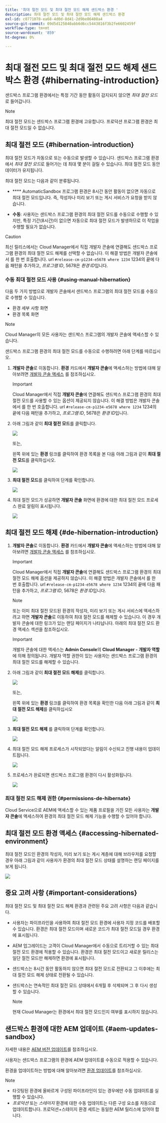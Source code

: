 ```yaml
---
title: '최대 절전 모드 및 최대 절전 모드 해제 샌드박스 환경 '
description: 최대 절전 모드 및 최대 절전 모드 해제 샌드박스 환경
exl-id: c0771078-ea68-4d0d-8d41-2d9be86408a4
source-git-commit: 09d5d125840abb6d6cc5443816f3b2fe6602459f
workflow-type: tm+mt
source-wordcount: '859'
ht-degree: 0%

---
```


# 최대 절전 모드 및 최대 절전 모드 해제 샌드박스 환경 {#hibernating-introduction}

샌드박스 프로그램 환경에서는 특정 기간 동안 활동이 감지되지 않으면 *최대 절전 모드*&#x200B;로 들어갑니다.

>[!NOTE]
>최대 절전 모드는 샌드박스 프로그램 환경에 고유합니다. 프로덕션 프로그램 환경은 최대 절전 모드일 수 없습니다.

## 최대 절전 모드 {#hibernation-introduction}

최대 절전 모드가 자동으로 또는 수동으로 발생할 수 있습니다. 샌드박스 프로그램 환경에서 *최대 절전 모드*&#x200B;로 들어가는 데 최대 몇 분이 걸릴 수 있습니다. 최대 절전 모드 동안 데이터가 유지됩니다.

최대 절전 모드는 다음과 같이 분류됩니다.

* ****  AutomaticSandbox 프로그램 환경은 8시간 동안 활동이 없으면 자동으로 최대 절전 모드입니다. 즉, 작성자나 미리 보기 또는 게시 서비스가 요청을 받지 않습니다.

* **수동**: 사용자는 샌드박스 프로그램 환경의 최대 절전 모드를 수동으로 수행할 수 있지만, 특정 기간(8시간)이 없으면 자동으로 최대 절전 모드가 발생하므로 이 작업을 수행할 필요가 없습니다.

>[!CAUTION]
>최신 릴리스에서는 Cloud Manager에서 직접 개발자 콘솔에 연결해도 샌드박스 프로그램 환경의 최대 절전 모드 해제를 선택할 수 없습니다. 이 해결 방법은 개발자 콘솔에서 를 한 번 호출합니다. url `#release-cm-p1234-e5678 where 1234` 1234의 끝에 다음 패턴을 추가하고, *프로그램 ID*, 5678은 *환경 ID*&#x200B;입니다.

### 수동 최대 절전 모드 사용 {#using-manual-hibernation}

다음 두 가지 방법으로 개발자 콘솔에서 샌드박스 프로그램의 최대 절전 모드를 수동으로 수행할 수 있습니다.

* 환경 세부 사항 화면
* 환경 목록 화면

>[!NOTE]
>Cloud Manager의 모든 사용자는 샌드박스 프로그램의 개발자 콘솔에 액세스할 수 있습니다.

샌드박스 프로그램 환경의 최대 절전 모드를 수동으로 수행하려면 아래 단계를 따르십시오.

1. **개발자 콘솔**로 이동합니다.
**환경** 카드에서 **개발자 콘솔**&#x200B;에 액세스하는 방법에 대해 알아보려면 [개발자 콘솔 액세스](/help/implementing/cloud-manager/manage-environments.md#accessing-developer-console) 를 참조하십시오.
   >[!IMPORTANT]
   >Cloud Manager에서 직접 **개발자 콘솔**&#x200B;에 연결해도 샌드박스 프로그램 환경의 최대 절전 모드를 사용할 수 있는 옵션이 제공되지 않습니다. 이 해결 방법은 개발자 콘솔에서 를 한 번 호출합니다. url `#release-cm-p1234-e5678 where 1234` 1234의 끝에 다음 패턴을 추가하고, *프로그램 ID*, 5678은 *환경 ID*&#x200B;입니다.

1. 아래 그림과 같이 **최대 절전 모드**&#x200B;를 클릭합니다.

   ![](assets/hibernate-1.png)

   또는,

   왼쪽 위에 있는 **환경** 링크를 클릭하여 환경 목록을 본 다음 아래 그림과 같이 **최대 절전 모드**&#x200B;를 클릭하십시오.

   ![](assets/hibernate-1b.png)

1. **최대 절전 모드**&#x200B;를 클릭하여 단계를 확인합니다.

   ![](assets/hibernate-2.png)

1. 최대 절전 모드가 성공하면 **개발자 콘솔** 화면에 환경에 대한 최대 절전 모드 프로세스 완료 알림이 표시됩니다.

   ![](assets/hibernate-4.png)


## 최대 절전 모드 해제 {#de-hibernation-introduction}

1. **개발자 콘솔**로 이동합니다.
**환경** 카드에서 **개발자 콘솔**&#x200B;에 액세스하는 방법에 대해 알아보려면 [개발자 콘솔 액세스](/help/implementing/cloud-manager/manage-environments.md#accessing-developer-console) 를 참조하십시오.

   >[!IMPORTANT]
   >Cloud Manager에서 직접 **개발자 콘솔**&#x200B;에 연결해도 샌드박스 프로그램 환경의 최대 절전 모드 해제 옵션을 제공하지 않습니다. 이 해결 방법은 개발자 콘솔에서 를 한 번 호출합니다. url `#release-cm-p1234-e5678 where 1234` 1234의 끝에 다음 패턴을 추가하고, *프로그램 ID*, 5678은 *환경 ID*&#x200B;입니다.

   >[!NOTE]
   >또는 이미 최대 절전 모드된 환경의 작성자, 미리 보기 또는 게시 서비스에 액세스하려고 하면 **개발자 콘솔**&#x200B;로 이동하여 최대 절전 모드를 해제할 수 있습니다. 이 경우 개발자 콘솔에 대한 링크가 있는 랜딩 페이지가 나타납니다. 아래의 최대 절전 모드 환경 액세스 섹션을 참조하십시오.

   >[!IMPORTANT]
   >개발자 콘솔에 대한 액세스는 **Admin Console**&#x200B;의 **Cloud Manager - 개발자 역할**&#x200B;에 의해 정의됩니다. 개발자 역할 권한이 있는 사용자는 샌드박스 프로그램 환경의 최대 절전 모드를 해제할 수 있습니다.

1. 아래 그림과 같이 **최대 절전 모드 해제**&#x200B;를 클릭합니다.

   ![](assets/de-hibernation-img1.png)

   또는,

   왼쪽 위에 있는 **환경** 링크를 클릭하여 환경 목록을 확인한 다음 아래 그림과 같이 **최대 절전 모드 해제**&#x200B;를 클릭하십시오

   ![](assets/de-hibernate-1b.png)


1. **최대 절전 모드 해제** 를 클릭하여 단계를 확인합니다.

   ![](assets/de-hibernation-img2.png)

1. 최대 절전 모드 해제 프로세스가 시작되었다는 알림이 수신되고 진행 내용이 업데이트됩니다.

   ![](assets/de-hibernation-img3.png)

1. 프로세스가 완료되면 샌드박스 프로그램 환경이 다시 활성화됩니다.

   ![](assets/de-hibernation-img4.png)

### 최대 절전 모드 해제 권한 {#permissions-de-hibernate}

Cloud Service으로 AEM에 액세스할 수 있는 제품 프로필을 가진 모든 사용자는 **개발자 콘솔**&#x200B;에 액세스하여 환경의 최대 절전 모드 해제 기능을 수행할 수 있어야 합니다.

## 최대 절전 모드 환경 액세스 {#accessing-hibernated-environment}

최대 절전 모드인 환경의 작성자, 미리 보기 또는 게시 계층에 대해 브라우저를 요청할 경우 아래 그림과 같이 사용자가 환경의 최대 절전 모드 상태를 설명하는 랜딩 페이지를 보게 됩니다.

![](assets/de-hibernation-img5.png)

## 중요 고려 사항 {#important-considerations}

최대 절전 모드 및 최대 절전 모드 해제 환경과 관련된 주요 고려 사항은 다음과 같습니다.

* 사용자는 파이프라인을 사용하여 최대 절전 모드 환경에 사용자 지정 코드를 배포할 수 있습니다. 환경은 최대 절전 모드이며 새로운 코드가 최대 절전 모드일 경우 환경에 표시됩니다.

* AEM 업그레이드는 고객이 Cloud Manager에서 수동으로 트리거할 수 있는 최대 절전 모드 환경에 적용할 수 있습니다. 환경은 최대 절전 모드이고 새로운 릴리스는 일단 절전 모드만 해제하면 환경에 표시됩니다.

* 샌드박스는 8시간 동안 활동하지 않으면 최대 절전 모드로 전환되고 그 이후에는 최대 절전 모드 해제 상태로 전환될 수 있습니다.

* 샌드박스는 연속적인 최대 절전 모드 상태에서 6개월 후 삭제되며 그 후 다시 생성할 수 있습니다.

   >[!NOTE]
   >현재 Cloud Manager는 환경에서 최대 절전 모드인지 여부를 표시하지 않습니다.

## 샌드박스 환경에 대한 AEM 업데이트 {#aem-updates-sandbox}

자세한 내용은 [AEM 버전 업데이트](/help/implementing/deploying/aem-version-updates.md)를 참조하십시오.

사용자는 샌드박스 프로그램의 환경에 AEM 업데이트를 수동으로 적용할 수 있습니다.

환경을 업데이트하는 방법에 대해 알아보려면 [환경 업데이트](/help/implementing/cloud-manager/manage-environments.md#updating-dev-environment)를 참조하십시오.

>[!NOTE]
>* 타깃팅된 환경에 올바르게 구성된 파이프라인이 있는 경우에만 수동 업데이트를 실행할 수 있습니다.
>* *프로덕션* 또는 *스테이지* 환경에 대한 수동 업데이트는 다른 구성 요소를 자동으로 업데이트합니다. 프로덕션+스테이지 환경 세트는 동일한 AEM 릴리스에 있어야 합니다.

